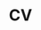 ---
# Homepage
type: widget_page

# # Homepage is headless, other widget pages are not.
# headless: true

# Add a page title
title: "CV"  

# # Add a page description.
# summary: "Hello!"  

# # Add today's date
# date: "2019-01-01T00:00:00Z"  
---